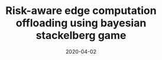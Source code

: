 ---
title: "Risk-aware edge computation offloading using bayesian stackelberg game"
collection: publications
category: 2020
date: 2020-04-02
permalink: /publication/Risk-aware edge computation offloading using bayesian stackelberg game
excerpt: 'Yang Bai, <strong><u>Lixing Chen</u></strong>, Linqi Song, Jie Xu'
venue: 'IEEE Transactions on Network and Service Management'
paperurl: 'https://ieeexplore.ieee.org/abstract/document/9055377'
---